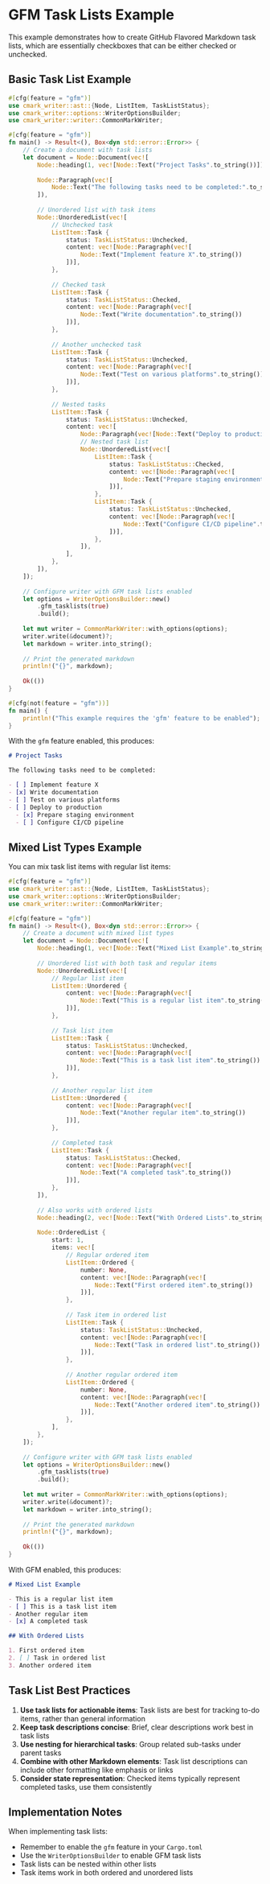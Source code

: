 # GFM Task Lists Example

This example demonstrates how to create GitHub Flavored Markdown task lists, which are essentially checkboxes that can be either checked or unchecked.

## Basic Task List Example

```rust
#[cfg(feature = "gfm")]
use cmark_writer::ast::{Node, ListItem, TaskListStatus};
use cmark_writer::options::WriterOptionsBuilder;
use cmark_writer::writer::CommonMarkWriter;

#[cfg(feature = "gfm")]
fn main() -> Result<(), Box<dyn std::error::Error>> {
    // Create a document with task lists
    let document = Node::Document(vec![
        Node::heading(1, vec![Node::Text("Project Tasks".to_string())]),
        
        Node::Paragraph(vec![
            Node::Text("The following tasks need to be completed:".to_string())
        ]),
        
        // Unordered list with task items
        Node::UnorderedList(vec![
            // Unchecked task
            ListItem::Task {
                status: TaskListStatus::Unchecked,
                content: vec![Node::Paragraph(vec![
                    Node::Text("Implement feature X".to_string())
                ])],
            },
            
            // Checked task
            ListItem::Task {
                status: TaskListStatus::Checked,
                content: vec![Node::Paragraph(vec![
                    Node::Text("Write documentation".to_string())
                ])],
            },
            
            // Another unchecked task
            ListItem::Task {
                status: TaskListStatus::Unchecked,
                content: vec![Node::Paragraph(vec![
                    Node::Text("Test on various platforms".to_string())
                ])],
            },
            
            // Nested tasks
            ListItem::Task {
                status: TaskListStatus::Unchecked,
                content: vec![
                    Node::Paragraph(vec![Node::Text("Deploy to production".to_string())]),
                    // Nested task list
                    Node::UnorderedList(vec![
                        ListItem::Task {
                            status: TaskListStatus::Checked,
                            content: vec![Node::Paragraph(vec![
                                Node::Text("Prepare staging environment".to_string())
                            ])],
                        },
                        ListItem::Task {
                            status: TaskListStatus::Unchecked,
                            content: vec![Node::Paragraph(vec![
                                Node::Text("Configure CI/CD pipeline".to_string())
                            ])],
                        },
                    ]),
                ],
            },
        ]),
    ]);
    
    // Configure writer with GFM task lists enabled
    let options = WriterOptionsBuilder::new()
        .gfm_tasklists(true)
        .build();
    
    let mut writer = CommonMarkWriter::with_options(options);
    writer.write(&document)?;
    let markdown = writer.into_string();
    
    // Print the generated markdown
    println!("{}", markdown);
    
    Ok(())
}

#[cfg(not(feature = "gfm"))]
fn main() {
    println!("This example requires the 'gfm' feature to be enabled");
}
```

With the `gfm` feature enabled, this produces:

```markdown
# Project Tasks

The following tasks need to be completed:

- [ ] Implement feature X
- [x] Write documentation
- [ ] Test on various platforms
- [ ] Deploy to production
  - [x] Prepare staging environment
  - [ ] Configure CI/CD pipeline
```

## Mixed List Types Example

You can mix task list items with regular list items:

```rust
#[cfg(feature = "gfm")]
use cmark_writer::ast::{Node, ListItem, TaskListStatus};
use cmark_writer::options::WriterOptionsBuilder;
use cmark_writer::writer::CommonMarkWriter;

#[cfg(feature = "gfm")]
fn main() -> Result<(), Box<dyn std::error::Error>> {
    // Create a document with mixed list types
    let document = Node::Document(vec![
        Node::heading(1, vec![Node::Text("Mixed List Example".to_string())]),
        
        // Unordered list with both task and regular items
        Node::UnorderedList(vec![
            // Regular list item
            ListItem::Unordered {
                content: vec![Node::Paragraph(vec![
                    Node::Text("This is a regular list item".to_string())
                ])],
            },
            
            // Task list item
            ListItem::Task {
                status: TaskListStatus::Unchecked,
                content: vec![Node::Paragraph(vec![
                    Node::Text("This is a task list item".to_string())
                ])],
            },
            
            // Another regular list item
            ListItem::Unordered {
                content: vec![Node::Paragraph(vec![
                    Node::Text("Another regular item".to_string())
                ])],
            },
            
            // Completed task
            ListItem::Task {
                status: TaskListStatus::Checked,
                content: vec![Node::Paragraph(vec![
                    Node::Text("A completed task".to_string())
                ])],
            },
        ]),
        
        // Also works with ordered lists
        Node::heading(2, vec![Node::Text("With Ordered Lists".to_string())]),
        
        Node::OrderedList {
            start: 1,
            items: vec![
                // Regular ordered item
                ListItem::Ordered {
                    number: None,
                    content: vec![Node::Paragraph(vec![
                        Node::Text("First ordered item".to_string())
                    ])],
                },
                
                // Task item in ordered list
                ListItem::Task {
                    status: TaskListStatus::Unchecked,
                    content: vec![Node::Paragraph(vec![
                        Node::Text("Task in ordered list".to_string())
                    ])],
                },
                
                // Another regular ordered item
                ListItem::Ordered {
                    number: None,
                    content: vec![Node::Paragraph(vec![
                        Node::Text("Another ordered item".to_string())
                    ])],
                },
            ],
        },
    ]);
    
    // Configure writer with GFM task lists enabled
    let options = WriterOptionsBuilder::new()
        .gfm_tasklists(true)
        .build();
    
    let mut writer = CommonMarkWriter::with_options(options);
    writer.write(&document)?;
    let markdown = writer.into_string();
    
    // Print the generated markdown
    println!("{}", markdown);
    
    Ok(())
}
```

With GFM enabled, this produces:

```markdown
# Mixed List Example

- This is a regular list item
- [ ] This is a task list item
- Another regular item
- [x] A completed task

## With Ordered Lists

1. First ordered item
2. [ ] Task in ordered list
3. Another ordered item
```

## Task List Best Practices

1. **Use task lists for actionable items**: Task lists are best for tracking to-do items, rather than general information
2. **Keep task descriptions concise**: Brief, clear descriptions work best in task lists
3. **Use nesting for hierarchical tasks**: Group related sub-tasks under parent tasks
4. **Combine with other Markdown elements**: Task list descriptions can include other formatting like emphasis or links
5. **Consider state representation**: Checked items typically represent completed tasks, use them consistently

## Implementation Notes

When implementing task lists:

- Remember to enable the `gfm` feature in your `Cargo.toml`
- Use the `WriterOptionsBuilder` to enable GFM task lists
- Task lists can be nested within other lists
- Task items work in both ordered and unordered lists
